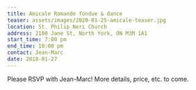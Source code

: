 ```yaml
---
title: Amicale Romande fondue & dance
teaser: assets/images/2020-01-25-amicale-teaser.jpg
location: St. Philip Neri Church
address: 2100 Jane St, North York, ON M3M 1A1
start_time: 7:00 pm
end_time: 10:00 pm
contact: Jean-Marc
date: 2018-01-27
---
```


Please RSVP with Jean-Marc! More details, price, etc. to come.
